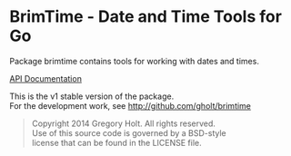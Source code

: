 # BrimTime - Date and Time Tools for Go

Package brimtime contains tools for working with dates and times.

[API Documentation](http://godoc.org/github.com/gholt/brimtime)

This is the v1 stable version of the package.  
For the development work, see http://github.com/gholt/brimtime

> Copyright 2014 Gregory Holt. All rights reserved.  
> Use of this source code is governed by a BSD-style  
> license that can be found in the LICENSE file.
